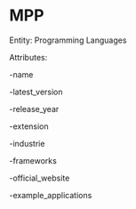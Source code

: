 # MPP
Entity: Programming Languages

Attributes:

-name

-latest_version

-release_year

-extension

-industrie

-frameworks

-official_website

-example_applications
